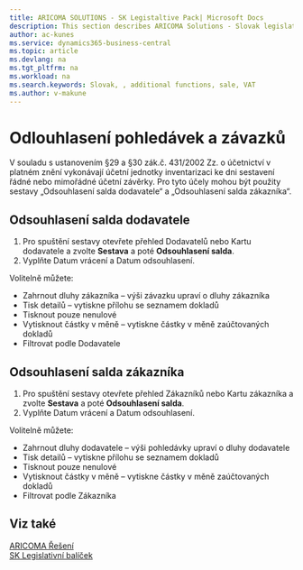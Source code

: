 ```yaml
---
title: ARICOMA SOLUTIONS - SK Legistaltive Pack| Microsoft Docs
description: This section describes ARICOMA Solutions - Slovak legislation
author: ac-kunes
ms.service: dynamics365-business-central
ms.topic: article
ms.devlang: na
ms.tgt_pltfrm: na
ms.workload: na
ms.search.keywords: Slovak, , additional functions, sale, VAT
ms.author: v-makune
---
```


# Odlouhlasení pohledávek a závazků

V souladu s ustanovením §29 a §30 zák.č. 431/2002 Zz. o účetnictví v platném znění vykonávají účetní jednotky inventarizaci ke dni sestavení řádné nebo mimořádné účetní závěrky.
Pro tyto účely mohou být použity sestavy „Odsouhlasení salda dodavatele“ a „Odsouhlasení salda zákazníka“.

## Odsouhlasení salda dodavatele

1. Pro spuštění sestavy otevřete přehled Dodavatelů nebo Kartu dodavatele a zvolte **Sestava** a poté **Odsouhlasení salda**.
2. Vyplňte Datum vrácení a Datum odsouhlasení.

 Volitelně můžete:

- Zahrnout dluhy zákazníka – výši závazku upraví o dluhy zákazníka
- Tisk detailů – vytiskne přílohu se seznamem dokladů
- Tisknout pouze nenulové
- Vytisknout částky v měně – vytiskne částky v měně zaúčtovaných dokladů
- Filtrovat podle Dodavatele

## Odsouhlasení salda zákazníka

1. Pro spuštění sestavy otevřete přehled Zákazníků nebo Kartu zákazníka a zvolte **Sestava** a poté **Odsouhlasení salda**.
2. Vyplňte Datum vrácení a Datum odsouhlasení.

 Volitelně můžete:

- Zahrnout dluhy dodavatele – výši pohledávky upraví o dluhy dodavatele
- Tisk detailů – vytiskne přílohu se seznamem dokladů
- Tisknout pouze nenulové
- Vytisknout částky v měně – vytiskne částky v měně zaúčtovaných dokladů
- Filtrovat podle Zákazníka

## Viz také

[ARICOMA Řešení](../index.md)  
[SK Legislativní balíček](ac-sk-legislative-pack.md)
